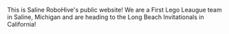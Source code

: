 This is Saline RoboHive's public website! We are a First Lego Leaugue team in Saline, Michigan and are heading to the Long Beach Invitationals in California!
